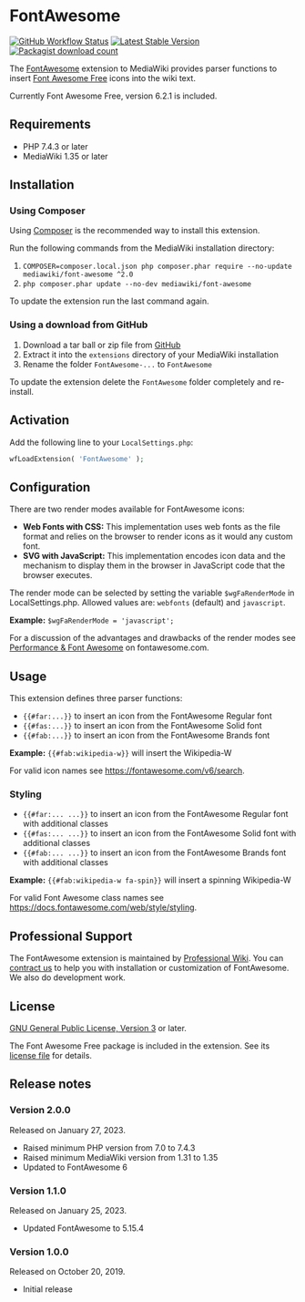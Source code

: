 # FontAwesome

[![GitHub Workflow Status](https://img.shields.io/github/actions/workflow/status/ProfessionalWiki/FontAwesome/ci.yml?branch=master)](https://github.com/ProfessionalWiki/FontAwesome/actions?query=workflow%3ACI)
[![Latest Stable Version](https://poser.pugx.org/mediawiki/font-awesome/v/stable)](https://packagist.org/packages/mediawiki/font-awesome)
[![Packagist download count](https://poser.pugx.org/mediawiki/font-awesome/downloads)](https://packagist.org/packages/mediawiki/font-awesome)

The [FontAwesome][mw-font-awesome] extension to MediaWiki provides parser
functions to insert [Font Awesome Free][font-awesome] icons into the wiki text.

Currently Font Awesome Free, version 6.2.1 is included.

## Requirements

- PHP 7.4.3 or later
- MediaWiki 1.35 or later

## Installation

### Using Composer

Using [Composer][composer] is the recommended way to install this extension.

Run the following commands from the MediaWiki installation directory:

1. `COMPOSER=composer.local.json php composer.phar require --no-update mediawiki/font-awesome ^2.0`
2. `php composer.phar update --no-dev mediawiki/font-awesome`

To update the extension run the last command again.

### Using a download from GitHub

1. Download a tar ball or zip file from [GitHub](https://github.com/ProfessionalWiki/FontAwesome/releases/latest)
2. Extract it into the `extensions` directory of your MediaWiki installation
3. Rename the folder `FontAwesome-...` to `FontAwesome`

To update the extension delete the `FontAwesome` folder completely and re-install.

## Activation

Add the following line to your `LocalSettings.php`:
```php
wfLoadExtension( 'FontAwesome' );
```

## Configuration

There are two render modes available for FontAwesome icons:
* **Web Fonts with CSS:** This implementation uses web fonts as the file format and relies on the browser to render icons as it would any custom font.
* **SVG with JavaScript:** This implementation encodes icon data and the mechanism to display them in the browser in JavaScript code that the browser executes.

The render mode can be selected by setting the variable `$wgFaRenderMode` in
LocalSettings.php. Allowed values are: `webfonts` (default) and `javascript`.

**Example:** `$wgFaRenderMode = 'javascript';`

For a discussion of the advantages and drawbacks of the render modes see
[Performance & Font Awesome](https://fontawesome.com/how-to-use/on-the-web/other-topics/performance)
on fontawesome.com.

## Usage

This extension defines three parser functions:
* `{{#far:...}}` to insert an icon from the FontAwesome Regular font
* `{{#fas:...}}` to insert an icon from the FontAwesome Solid font
* `{{#fab:...}}` to insert an icon from the FontAwesome Brands font

**Example:**
`{{#fab:wikipedia-w}}` will insert the Wikipedia-W

For valid icon names see https://fontawesome.com/v6/search.

### Styling
* `{{#far:... ...}}` to insert an icon from the FontAwesome Regular font with additional classes
* `{{#fas:... ...}}` to insert an icon from the FontAwesome Solid font with additional classes
* `{{#fab:... ...}}` to insert an icon from the FontAwesome Brands font with additional classes

**Example:**
`{{#fab:wikipedia-w fa-spin}}` will insert a spinning Wikipedia-W

For valid Font Awesome class names see https://docs.fontawesome.com/web/style/styling.

## Professional Support

The FontAwesome extension is maintained by [Professional Wiki](https://professional.wiki).
You can [contract us][contact-form] to help you with installation or customization of FontAwesome.
We also do development work.

## License

[GNU General Public License, Version 3][license] or later.

The Font Awesome Free package is included in the extension. See its
[license file][font-awesome-license] for details.

[license]: https://www.gnu.org/copyleft/gpl.html
[font-awesome-license]: ./res/fontawesome/LICENSE.txt
[mw-font-awesome]: https://www.mediawiki.org/wiki/Extension:FontAwesome
[font-awesome]: https://fontawesome.com/
[composer]: https://getcomposer.org/
[contact-form]: https://professional.wiki/en/contact

## Release notes

### Version 2.0.0

Released on January 27, 2023.

* Raised minimum PHP version from 7.0 to 7.4.3
* Raised minimum MediaWiki version from 1.31 to 1.35
* Updated to FontAwesome 6

### Version 1.1.0

Released on January 25, 2023.

* Updated FontAwesome to 5.15.4

### Version 1.0.0

Released on October 20, 2019.

* Initial release

